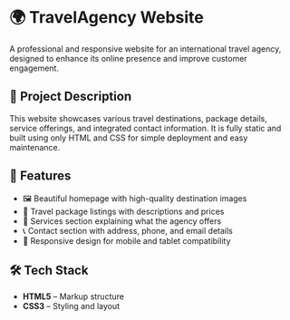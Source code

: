 # 🌍 TravelAgency Website
A professional and responsive website for an international travel agency, designed to enhance its online presence and improve customer engagement.

## 📌 Project Description
This website showcases various travel destinations, package details, service offerings, and integrated contact information. It is fully static and built using only HTML and CSS for simple deployment and easy maintenance.

## 🚀 Features
- 🖼️ Beautiful homepage with high-quality destination images
- 🧳 Travel package listings with descriptions and prices
- 💼 Services section explaining what the agency offers
- 📞 Contact section with address, phone, and email details
- 📱 Responsive design for mobile and tablet compatibility

## 🛠️ Tech Stack
- **HTML5** – Markup structure
- **CSS3** – Styling and layout
